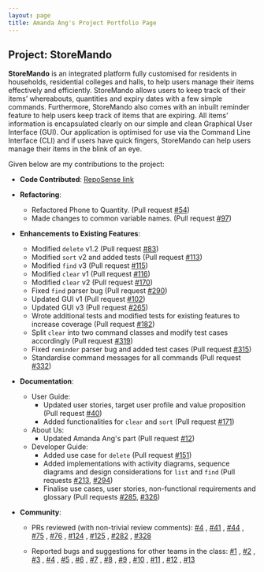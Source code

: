 ```yaml
---
layout: page
title: Amanda Ang's Project Portfolio Page
---
```


## Project: StoreMando

**StoreMando** is an integrated platform fully customised for residents in households, residential colleges and halls, 
to help users manage their items effectively and efficiently. StoreMando allows users to keep track of their items’ 
whereabouts, quantities and expiry dates with a few simple commands. Furthermore, StoreMando also comes with an inbuilt 
reminder feature to help users keep track of items that are expiring. All items’ information is encapsulated clearly on 
our simple and clean Graphical User Interface (GUI). Our application is optimised for use via the Command Line Interface 
(CLI) and if users have quick fingers, StoreMando can help users manage their items in the blink of an eye.

Given below are my contributions to the project:

* **Code Contributed**: [RepoSense link](https://nus-cs2103-ay2021s2.github.io/tp-dashboard/?search=&sort=groupTitle&sortWithin=title&timeframe=commit&mergegroup=&groupSelect=groupByRepos&breakdown=true&checkedFileTypes=docs~functional-code~test-code~other&since=&tabOpen=true&tabType=authorship&tabAuthor=github-amanda&tabRepo=AY2021S2-CS2103T-W10-2%2Ftp%5Bmaster%5D&authorshipIsMergeGroup=false&authorshipFileTypes=docs~functional-code~test-code&authorshipIsBinaryFileTypeChecked=false)
  
* **Refactoring**:
    * Refactored Phone to Quantity. (Pull request [\#54](https://github.com/AY2021S2-CS2103T-W10-2/tp/pull/54))
    * Made changes to common variable names. (Pull request [\#97](https://github.com/AY2021S2-CS2103T-W10-2/tp/pull/97))

* **Enhancements to Existing Features**:
    * Modified `delete` v1.2 (Pull request [\#83](https://github.com/AY2021S2-CS2103T-W10-2/tp/pull/83))
    * Modified `sort` v2 and added tests (Pull request [\#113](https://github.com/AY2021S2-CS2103T-W10-2/tp/pull/113))
    * Modified `find` v3 (Pull request [\#115](https://github.com/AY2021S2-CS2103T-W10-2/tp/pull/115))
    * Modified `clear` v1 (Pull request [\#116](https://github.com/AY2021S2-CS2103T-W10-2/tp/pull/116))
    * Modified `clear` v2 (Pull request [\#170](https://github.com/AY2021S2-CS2103T-W10-2/tp/pull/170))
    * Fixed `find` parser bug (Pull request [\#290](https://github.com/AY2021S2-CS2103T-W10-2/tp/pull/290))
    * Updated GUI v1 (Pull request [\#102](https://github.com/AY2021S2-CS2103T-W10-2/tp/pull/102))
    * Updated GUI v3 (Pull request [\#265](https://github.com/AY2021S2-CS2103T-W10-2/tp/pull/265))
    * Wrote additional tests and modified tests for existing features to increase coverage (Pull request [\#182](https://github.com/AY2021S2-CS2103T-W10-2/tp/pull/182))
    * Split `clear` into two command classes and modify test cases accordingly (Pull request [\#319](https://github.com/AY2021S2-CS2103T-W10-2/tp/pull/265))
    * Fixed `reminder` parser bug and added test cases (Pull request [\#315](https://github.com/AY2021S2-CS2103T-W10-2/tp/pull/265))
    * Standardise command messages for all commands (Pull request [\#332](https://github.com/AY2021S2-CS2103T-W10-2/tp/pull/332))    

* **Documentation**:
    * User Guide:
        * Updated user stories, target user profile and value proposition (Pull request [\#40](https://github.com/AY2021S2-CS2103T-W10-2/tp/pull/40))
        * Added functionalities for `clear` and `sort` (Pull request [\#171](https://github.com/AY2021S2-CS2103T-W10-2/tp/pull/171))
    * About Us:
        * Updated Amanda Ang's part (Pull request [\#12](https://github.com/AY2021S2-CS2103T-W10-2/tp/pull/12))
    * Developer Guide:
        * Added use case for `delete` (Pull request [\#151](https://github.com/AY2021S2-CS2103T-W10-2/tp/pull/151))
        * Added implementations with activity diagrams, sequence diagrams and design considerations for `list` and `find` (Pull requests [\#213](https://github.com/AY2021S2-CS2103T-W10-2/tp/pull/213), [\#294](https://github.com/AY2021S2-CS2103T-W10-2/tp/pull/294))
        * Finalise use cases, user stories, non-functional requirements and glossary (Pull requests [\#285](https://github.com/AY2021S2-CS2103T-W10-2/tp/pull/285), [\#326](https://github.com/AY2021S2-CS2103T-W10-2/tp/pull/326))
        
* **Community**:
    * PRs reviewed (with non-trivial review comments): [\#4](https://github.com/AY2021S2-CS2103T-W10-2/tp/pull/4)
      , [\#41](https://github.com/AY2021S2-CS2103T-W10-2/tp/pull/41)
      , [\#44](https://github.com/AY2021S2-CS2103T-W10-2/tp/pull/44)
      , [\#75](https://github.com/AY2021S2-CS2103T-W10-2/tp/pull/75)
      , [\#76](https://github.com/AY2021S2-CS2103T-W10-2/tp/pull/76)
      , [\#124](https://github.com/AY2021S2-CS2103T-W10-2/tp/pull/124)
      , [\#125](https://github.com/AY2021S2-CS2103T-W10-2/tp/pull/125)
      , [\#282](https://github.com/AY2021S2-CS2103T-W10-2/tp/pull/282)
      , [\#328](https://github.com/AY2021S2-CS2103T-W10-2/tp/pull/328)

    * Reported bugs and suggestions for other teams in the class: [\#1](https://github.com/github-amanda/ped/issues/1)
      , [\#2](https://github.com/github-amanda/ped/issues/2)
      , [\#3](https://github.com/github-amanda/ped/issues/3)
      , [\#4](https://github.com/github-amanda/ped/issues/4)
      , [\#5](https://github.com/github-amanda/ped/issues/5)
      , [\#6](https://github.com/github-amanda/ped/issues/6)
      , [\#7](https://github.com/github-amanda/ped/issues/7)
      , [\#8](https://github.com/github-amanda/ped/issues/8)
      , [\#9](https://github.com/github-amanda/ped/issues/9)
      , [\#10](https://github.com/github-amanda/ped/issues/10)
      , [\#11](https://github.com/github-amanda/ped/issues/11)
      , [\#12](https://github.com/github-amanda/ped/issues/12)
      , [\#13](https://github.com/github-amanda/ped/issues/13)
      
